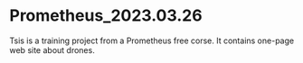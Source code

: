 # Prometheus_2023.03.26

Tsis is a training project from a Prometheus free corse. 
It contains one-page web site about drones.
